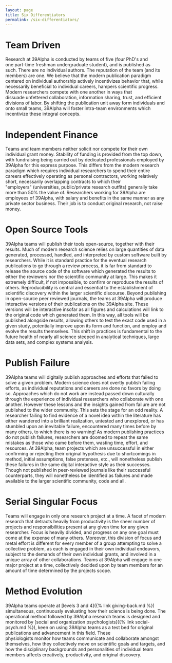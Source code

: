 ```yaml
---
layout: page
title: Six Differentiators
permalink: /six-differentiators/
---
```


# Team Driven
Research at 39Alpha is conducted by teams of five (four PhD's and one part-time freshman
undergraduate student), and is published as such. There are no individual authors. The reputation of
the team (and its members) are one. We believe that the modern publication paradigm centered on
individual authorship actively incentivizes behavior that, while necessarily beneficial to
individual careers, hampers scientific progress. Modern researchers compete with one another in ways
that dissuade unfettered collaboration, information sharing, trust, and efficient divisions of
labor. By shifting the publication unit away form individuals and onto small teams, 39Alpha will
foster intra-team environments which incentivize these integral concepts.

# Independent Finance
Teams and team members neither solicit nor compete for their own individual grant money. Stability
of funding is provided from the top down, with fundraising being carried out by dedicated
professionals employed by 39Alpha for this express purpose. This differs from the modern research
paradigm which requires individual researchers to spend their entire careers effectively operating
as personal contractors, working relatively short, necessarily overlapping contracts to which their
"employers" (universities, public/private research outfits) generally take more than 50% the value
of. Researchers working for 39Alpha are employees of 39Alpha, with salary and benefits in the same
manner as any private sector business. Their job is to conduct original research, not raise money.

# Open Source Tools
39Alpha teams will publish their tools open-source, together with their results. Much of modern
research science relies on large quantities of data generated, processed, handled, and interpreted
by custom software built by researchers. While it is standard practice for the eventual research
publications to go through a review process, it is far from standard to release the source code of
the software which generated the results to either the reviewers nor the scientific community at
large. This makes it extremely difficult, if not impossible, to confirm or reproduce the results of
others. Reproducibility is central and essential to the establishment of scientific discovery within
the larger scientific discourse. Beyond publishing in open-source peer reviewed journals, the teams
at 39Alpha will produce interactive versions of their publications on the 39Alpha site. These
versions will be interactive insofar as all figures and calculations will link to the original code
which generated them. In this way, all tools will be published alongside results, allowing others to
test the exact code used in a given study, potentially improve upon its form and function, and
employ and evolve the results themselves. This shift in practices is fundamental to the future
health of nearly all science steeped in analytical techniques, large data sets, and complex systems
analysis.

# Publish Failure
39Alpha teams will digitally publish approaches and efforts that failed to solve a given problem.
Modern science does not overtly publish failing efforts, as individual reputations and careers are
done no favors by doing so. Approaches which do not work are instead passed down culturally through
the experience of individual researchers who collaborate with one another. However these lessons and
the insights gained from failure are not published to the wider community. This sets the stage for
an odd reality. A researcher failing to find evidence of a novel idea within the literature has
either wandered into a brilliant realization, untested and unexplored, or has stumbled upon an
inevitable failure, encountered many times before by many others, to which there is no warning! As
modern publishing practices do not publish failures, researchers are doomed to repeat the same
mistakes as those who came before them, wasting time, effort, and resources. At 39Alpha, team
projects which are unsuccessful in either confirming or rejecting their original hypothesis due to
shortcomings in method, initial assumptions, false pretenses, etc., will nonetheless publish these
failures in the same digital interactive style as their successes. Though not published in
peer-reviewed journals like their successful counterparts, they will nonetheless be identified as
failures and made available to the larger scientific community, code and all.

# Serial Singular Focus
Teams will engage in only one research project at a time. A facet of modern research that detracts
heavily from productivity is the sheer number of projects and responsibilities present at any given
time for any given researcher. Focus is heavily divided, and progress on any one goal must come at
the expense of many others. Moreover, this division of focus and metal effort is different for every
member of a group attempting to solve a collective problem, as each is engaged in their own
individual endeavors, subject to the demands of their own individual grants, and involved in a
unique array of other collaborations. Teams at 39Alpha will engage in one major project at a time,
collectively decided upon by team members for an amount of time determined by the projects scope.

# Method Evolution
39Alpha teams operate at [levels 3 and 4]({% link giving-back.md %}) simultaneous,
continuously evaluating how their science is being done. The operational method followed by 39Alpha
research teams is designed and monitored by [social and organization psychologists]({% link
social-psych.md %}), keen on using 39Alpha teams as a test bed for original publications and
advancement in this field.  These physiologists monitor how teams communicate and collaborate
amongst themselves, how they collectively move on scientific goals and targets, and how the
disciplinary backgrounds and personalities of individual team members affects creativety,
productivity, and original discovery.
